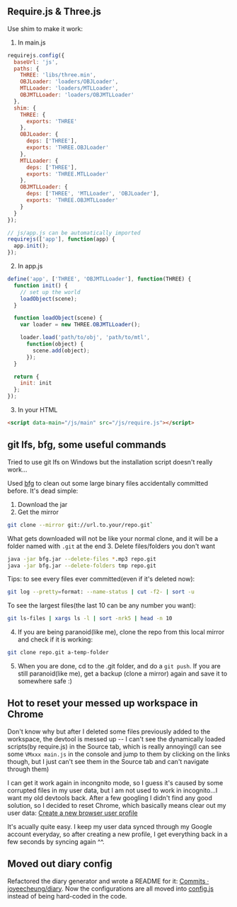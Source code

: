 ## Require.js & Three.js

Use shim to make it work:

1. In main.js

  ```javascript
  requirejs.config({
    baseUrl: 'js',
    paths: {
      THREE: 'libs/three.min',
      OBJLoader: 'loaders/OBJLoader',
      MTLLoader: 'loaders/MTLLoader',
      OBJMTLLoader: 'loaders/OBJMTLLoader'
    },
    shim: {
      THREE: {
        exports: 'THREE'
      },
      OBJLoader: {
        deps: ['THREE'],
        exports: 'THREE.OBJLoader'
      },
      MTLLoader: {
        deps: ['THREE'],
        exports: 'THREE.MTLLoader'
      },
      OBJMTLLoader: {
        deps: ['THREE', 'MTLLoader', 'OBJLoader'],
        exports: 'THREE.OBJMTLLoader'
      }
    }
  });

  // js/app.js can be automatically imported
  requirejs(['app'], function(app) {
    app.init();
  });
  ```
2. In app.js

  ```javascript
  define('app', ['THREE', 'OBJMTLLoader'], function(THREE) {
    function init() {
      // set up the world
      loadObject(scene);
    }

    function loadObject(scene) {
      var loader = new THREE.OBJMTLLoader();

      loader.load('path/to/obj', 'path/to/mtl',
        function(object) {
          scene.add(object);
        });
    }

    return {
      init: init
    };
  });
  ```
3. In your HTML

  ```html
  <script data-main="/js/main" src="/js/require.js"></script>
  ```

## git lfs, bfg, some useful commands

Tried to use git lfs on Windows but the installation script doesn't really work...

Used [bfg](https://rtyley.github.io/bfg-repo-cleaner/) to clean out some large binary files accidentally committed before. It's dead simple:

1. Download the jar
2. Get the mirror

  ```bash
  git clone --mirror git://url.to.your/repo.git`
  ```
  What gets downloaded will not be like your normal clone, and it will be a folder named with `.git` at the end
3. Delete files/folders you don't want

  ```bash
  java -jar bfg.jar --delete-files *.mp3 repo.git
  java -jar bfg.jar --delete-folders tmp repo.git
  ```

  Tips: to see every files ever committed(even if it's deleted now):

  ```bash
  git log --pretty=format: --name-status | cut -f2- | sort -u
  ```

  To see the largest files(the last 10 can be any number you want):

  ```bash
  git ls-files | xargs ls -l | sort -nrk5 | head -n 10
  ```
4. If you are being paranoid(like me), clone the repo from this local mirror and check if it is working:

  ```bash
  git clone repo.git a-temp-folder
  ```
5. When you are done, cd to the .git folder, and do a `git push`. If you are still paranoid(like me), get a backup (clone a mirror) again and save it to somewhere safe :)

## Hot to reset your messed up workspace in Chrome

Don't know why but after I deleted some files previously added to the workspace, the devtool is messed up -- I can't see the dynamically loaded scripts(by require.js) in the Source tab, which is really annoying(I can see some `VMxxx main.js` in the console and jump to them by clicking on the links though, but I just can't see them in the Source tab and can't navigate through them)

I can get it work again in incongnito mode, so I guess it's caused by some corrupted files in my user data, but I am not used to work in incognito...I want my old devtools back. After a few googling I didn't find any good solution, so I decided to reset Chrome, which basically means clear out my user data: [Create a new browser user profile](https://support.google.com/chrome/answer/142059?hl=en)

It's acually quite easy. I keep my user data synced through my Google account everyday, so after creating a new profile, I get everything back in a few seconds by syncing again ^^.

## Moved out diary config

Refactored the diary generator and wrote a README for it: [Commits · joyeecheung/diary](https://github.com/joyeecheung/diary/commits/master). Now the configurations are all moved into [config.js](https://github.com/joyeecheung/diary/blob/master/config.js) instead of being hard-coded in the code.